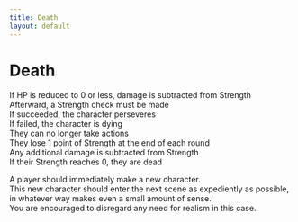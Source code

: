 ```yaml
---
title: Death
layout: default
---
```


# Death

If HP is reduced to 0 or less, damage is subtracted from Strength  
Afterward, a Strength check must be made  
If succeeded, the character perseveres  
If failed, the character is dying  
They can no longer take actions  
They lose 1 point of Strength at the end of each round  
Any additional damage is subtracted from Strength  
If their Strength reaches 0, they are dead

A player should immediately make a new character.  
This new character should enter the next scene as expediently as possible, in whatever way makes even a small amount of sense.  
You are encouraged to disregard any need for realism in this case.
